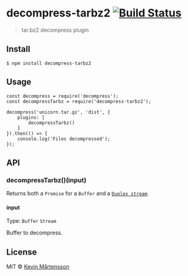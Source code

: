 decompress-tarbz2 [![Build Status](https://travis-ci.org/kevva/decompress-tarbz2.svg?branch=master)](https://travis-ci.org/kevva/decompress-tarbz2)
===================================================================================================================================================

> tar.bz2 decompress plugin

Install
-------

    $ npm install decompress-tarbz2

Usage
-----

    const decompress = require('decompress');
    const decompressTarbz = require('decompress-tarbz2');

    decompress('unicorn.tar.gz', 'dist', {
        plugins: [
            decompressTarbz()
        ]
    }).then(() => {
        console.log('Files decompressed');
    });

API
---

### decompressTarbz()(input)

Returns both a `Promise` for a `Buffer` and a [`Duplex stream`](https://nodejs.org/api/stream.html#stream_class_stream_duplex).

#### input

Type: `Buffer` `Stream`

Buffer to decompress.

License
-------

MIT © [Kevin Mårtensson](https://github.com/kevva)
